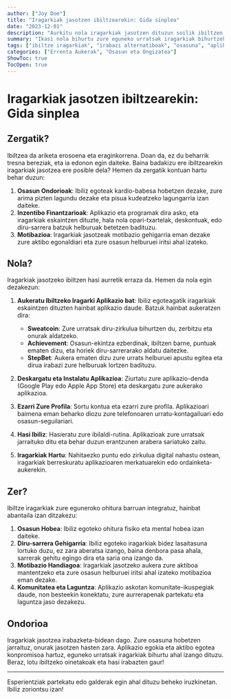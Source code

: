 ```yaml
---
author: ["Joy Doe"]
title: "Iragarkiak jasotzen ibiltzearekin: Gida sinplea"
date: "2023-12-01"
description: "Aurkitu nola iragarkiak jasotzen dituzun soilik ibiltzen ibiltzen. Gida honek azaltzen du zergatik kontuan hartu behar duzun, nola hasteko eta espero dituzun onurak."
summary: "Ikasi nola bihurtu zure eguneko urratsak iragarkiak bihurtzeko gida sinple honen laguntzarekin. Zerbitzu bikainak diren zergatik ibiltzeko iragarkiak, nola hasteko eta onurak zein diren aurkitu."
tags: ["ibiltze iragarkiak", "irabazi alternatiboak", "osasuna", "aplikazioak"]
categories: ["Errenta Aukerak", "Osasun eta Ongizatea"]
ShowToc: true
TocOpen: true
---
```


# Iragarkiak jasotzen ibiltzearekin: Gida sinplea

## Zergatik?

Ibiltzea da ariketa erosoena eta eraginkorrena. Doan da, ez du beharrik tresna bereziak, eta ia edonon egin daiteke. Baina badakizu ere ibiltzearekin iragarkiak jasotzea ere posible dela? Hemen da zergatik kontuan hartu behar duzun:

1. **Osasun Ondorioak**: Ibiliz egoteak kardio-babesa hobetzen dezake, zure arima pizten lagundu dezake eta pisua kudeatzeko lagungarria izan daiteke.
2. **Inzentibo Finantzarioak**: Aplikazio eta programak dira asko, eta iragarkiak eskaintzen dituzte, hala nola opari-txartelak, deskontuak, edo diru-sarrera batzuk helburuak betetzen badituzu.
3. **Motibazioa**: Iragarkiak jasotzeak motibazio gehigarria eman dezake zure aktibo egonaldiari eta zure osasun helburuei iritsi ahal izateko.

## Nola?

Iragarkiak jasotzeko ibiltzen hasi aurretik erraza da. Hemen da nola egin dezakezun:

1. **Aukeratu Ibiltzeko Iragarki Aplikazio bat**: Ibiliz egoteagatik iragarkiak eskaintzen dituzten hainbat aplikazio daude. Batzuk hainbat aukeratzen dira:
    - **Sweatcoin**: Zure urratsak diru-zirkulua bihurtzen du, zerbitzu eta onurak aldatzeko.
    - **Achievement**: Osasun-ekintza ezberdinak, ibiltzen barne, puntuak ematen dizu, eta horiek diru-sarrerarako aldatu daitezke.
    - **StepBet**: Aukera ematen dizu zure urrats helburuei apustu egitea eta dirua irabazi zure helburuak lortzen badituzu.

2. **Deskargatu eta Instalatu Aplikazioa**: Ziurtatu zure aplikazio-denda (Google Play edo Apple App Store) eta deskargatu zure aukerako aplikazioa.

3. **Ezarri Zure Profila**: Sortu kontua eta ezarri zure profila. Aplikazioari baimena eman beharko diozu zure telefonoaren urratu-kontagailuari edo osasun-seguilariari.

4. **Hasi Ibiliz**: Hasieratu zure ibilaldi-rutina. Aplikazioak zure urratsak jarraituko ditu eta behar duzun erantzunen arabera sariatuko zaitu.

5. **Iragarkiak Hartu**: Nahitaezko puntu edo zirkulua digital nahastu ostean, iragarkiak berreskuratu aplikazioaren merkatuarekin edo ordainketa-aukerekin.

## Zer?

Ibiltze iragarkiak zure eguneroko ohitura barruan integratuz, hainbat abantaila izan ditzakezu:

1. **Osasun Hobea**: Ibiliz egoteko ohitura fisiko eta mental hobea izan daiteke.
2. **Diru-sarrera Gehigarria**: Ibiliz egoteko iragarkiak bidez lasaitasuna lortuko duzu, ez zara aberatsa izango, baina denbora pasa ahala, sarrerak gehitu egingo dira eta saria ona izango da.
3. **Motibazio Handiagoa**: Iragarkiak jasotzeko aukera zure aktiboa mantentzeko eta zure osasun helburuei iritsi ahal izateko motibazioa eman dezake.
4. **Komunitatea eta Laguntza**: Aplikazio askotan komunitate-ikuspegiak daude, non besteekin konektatu, zure aurrerapenak partekatu eta laguntza jaso dezakezu.

## Ondorioa

Iragarkiak jasotzea irabazketa-bidean dago. Zure osasuna hobetzen jarraituz, onurak jasotzen hasten zara. Aplikazio egokia eta aktibo egotea konpromisoa hartuz, eguneko urratsak iragarkiak bihurtu ahal izango dituzu. Beraz, lotu ibiltzeko oinetakoak eta hasi irabazten gaur!

---

Esperientziak partekatu edo galderak egin ahal dituzu beheko iruzkinetan. Ibiliz zoriontsu izan!